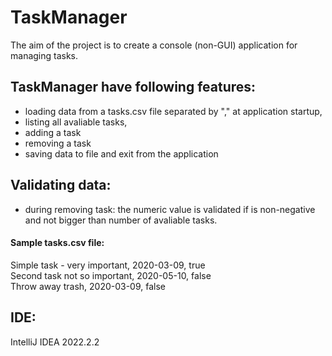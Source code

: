 # TaskManager
The aim of the project is to create a console (non-GUI) application for managing tasks.<br/>

## TaskManager have following features:
- loading data from a tasks.csv file separated by "," at application startup,
- listing all avaliable tasks,
- adding a task
- removing a task
- saving data to file and exit from the application


## Validating data:
- during removing task: the numeric value is validated if is non-negative and not bigger than number of avaliable tasks.


#### Sample tasks.csv file:
Simple task - very important, 2020-03-09, true<br/>
Second task not so important, 2020-05-10, false<br/>
Throw away trash, 2020-03-09, false<br/>

## IDE:
IntelliJ IDEA 2022.2.2

